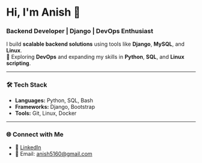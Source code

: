 # Hi, I'm Anish 👋
### Backend Developer | Django | DevOps Enthusiast

I build **scalable backend solutions** using tools like **Django**, **MySQL**, and **Linux**.  
🌟 Exploring **DevOps** and expanding my skills in **Python**, **SQL**, and **Linux scripting**.

---

### 🛠️ Tech Stack
- **Languages:** Python, SQL, Bash
- **Frameworks:** Django, Bootstrap
- **Tools:** Git, Linux, Docker

---

### 🌐 Connect with Me
- 💼 [LinkedIn](https://www.linkedin.com/in/anish5160)
- 📧 Email: anish5160@gmail.com
